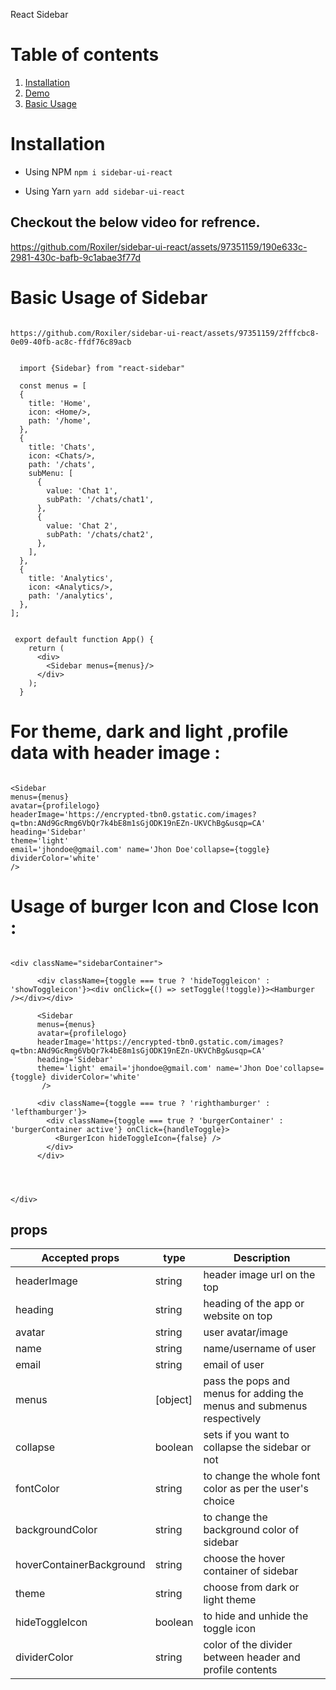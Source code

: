 React Sidebar

# Table of contents

1. [Installation](#installation)
2. [Demo](#demo)
3. [Basic Usage](#basic-usage)

# Installation

- Using NPM
  `npm i sidebar-ui-react `

- Using Yarn
  `yarn add sidebar-ui-react `

## Checkout the below video for refrence.


https://github.com/Roxiler/sidebar-ui-react/assets/97351159/190e633c-2981-430c-bafb-9c1abae3f77d

  # Basic Usage of Sidebar


```

https://github.com/Roxiler/sidebar-ui-react/assets/97351159/2fffcbc8-0e09-40fb-ac8c-ffdf76c89acb


  import {Sidebar} from "react-sidebar"

  const menus = [
  {
    title: 'Home',
    icon: <Home/>,
    path: '/home',
  },
  {
    title: 'Chats',
    icon: <Chats/>,
    path: '/chats',
    subMenu: [
      {
        value: 'Chat 1',
        subPath: '/chats/chat1',
      },
      {
        value: 'Chat 2',
        subPath: '/chats/chat2',
      },
    ],
  },
  {
    title: 'Analytics',
    icon: <Analytics/>,
    path: '/analytics',
  },
];


 export default function App() {
    return (
      <div>
        <Sidebar menus={menus}/>
      </div>
    );
  }

```

# For theme, dark and light ,profile data  with header image :

 ```

<Sidebar
 menus={menus}
 avatar={profilelogo}
 headerImage='https://encrypted-tbn0.gstatic.com/images?q=tbn:ANd9GcRmg6VbQr7k4bE8m1sGjODK19nEZn-UKVChBg&usqp=CA'
 heading='Sidebar'
 theme='light'
 email='jhondoe@gmail.com' name='Jhon Doe'collapse={toggle} dividerColor='white'
 />

  ```

  # Usage of burger Icon and Close Icon :

```

<div className="sidebarContainer">

      <div className={toggle === true ? 'hideToggleicon' : 'showToggleicon'}><div onClick={() => setToggle(!toggle)}><Hamburger /></div></div>

      <Sidebar
      menus={menus}
      avatar={profilelogo}
      headerImage='https://encrypted-tbn0.gstatic.com/images?q=tbn:ANd9GcRmg6VbQr7k4bE8m1sGjODK19nEZn-UKVChBg&usqp=CA'
      heading='Sidebar'
      theme='light' email='jhondoe@gmail.com' name='Jhon Doe'collapse={toggle} dividerColor='white'
       />

      <div className={toggle === true ? 'righthamburger' : 'lefthamburger'}>
        <div className={toggle === true ? 'burgerContainer' : 'burgerContainer active'} onClick={handleToggle}>
          <BurgerIcon hideToggleIcon={false} />
        </div>
      </div>




</div>

```

  ## props

| Accepted props           | type           | Description                                                                  |
| ------------------------ | -------------- | ---------------------------------------------------------------------------- |
| headerImage             | string          | header image url on the top                                                  |
| heading                  | string         | heading of the app or website on top                                         |
| avatar                   | string         | user avatar/image                                                            |
| name                     | string         | name/username of user                                                        |
| email                    | string         | email of user                                                                |
| menus                    | [object]       | pass the pops and menus for adding the menus and submenus respectively       |
| collapse                 | boolean        | sets if you want to collapse the sidebar or not                              |
| fontColor                | string         | to change the whole font color as per the user's choice                      |
| backgroundColor          | string         | to change the background color of sidebar                                    |
| hoverContainerBackground | string         | choose the hover container of sidebar                                        |
| theme                    | string         | choose from dark or light theme                                              |
| hideToggleIcon           | boolean        | to hide and unhide the toggle icon                                           |
| dividerColor             | string         | color of the divider between header and profile contents                     |


